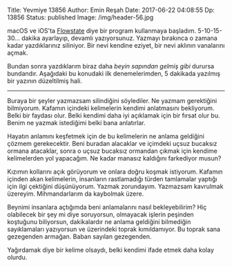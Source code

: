 Title: Yevmiye 13856
Author: Emin Reşah
Date:  2017-06-22 04:08:55
Dp: 13856
Status: published
Image: /img/header-56.jpg

macOS ve iOS'ta [Flowstate][flowstate] diye bir program kullanmaya başladım.
5-10-15-30... dakika ayarlayıp, devamlı yazıyorsunuz. Yazmayı bırakınca o zamana
kadar yazdıklarınız siliniyor. Bir nevi kendine eziyet, bir nevi aklının
vanalarını açmak.

Bundan sonra yazdıklarım biraz daha *beyin sapından gelmiş gibi* durursa
bundandır. Aşağıdaki bu konudaki ilk denemelerimden, 5 dakikada yazılmış bir
yazının düzeltilmiş hali.

-----

Buraya bir şeyler yazmazsam silindiğini söylediler. Ne yazmam gerektiğini
bilmiyorum. Kafamın içindeki kelimelerin kendimi anlatmasını bekliyorum. Belki
bir faydası olur. Belki kendimi daha iyi açıklamak için bir fırsat olur bu.
Benim ne yazmak istediğimi belki bana anlatırlar.

Hayatın anlamını keşfetmek için de bu kelimelerin ne anlama geldiğini çözmem
gerekecektir. Beni buradan alacaklar ve içimdeki uçsuz bucaksız ormana
atacaklar, sonra o uçsuz bucaksız ormandan çıkmak için kendime kelimelerden yol
yapacağım. Ne kadar manasız kaldığını farkediyor musun?

Kızımın kollarını açık görüyorum ve onlara doğru koşmak istiyorum. Kafamın
içinden akan kelimelerin, insanların rastlamadığı türden tamlamalar yaptığı için
ilgi çektiğini düşünüyorum. Yazmak zorundayım. Yazmazsam kavrulmak üzereyim.
Mihmandarlarım da kaybolmak üzere.

Beynimi insanlara açtığımda beni anlamalarını nasıl bekleyebilirim? Hiç
olabilecek bir şey mi diye soruyorsun, olmayacak işlerin peşinden koştuğunu
biliyorsun, dakikalardır ne anlama geldiğini bilmediğin sayıklamaları yazıyorsun
ve üzerindeki toprak kımıldamıyor. Bu toprak sana gezegenden armağan. Baban
sayılan gezegenden.

Yağırdamak diye bir kelime olsaydı, belki kendimi ifade etmek daha kolay olurdu.

[flowstate]: http://hailoverman.com/flowstate

